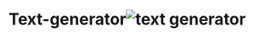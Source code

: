 # Text-generator![text generator](https://user-images.githubusercontent.com/31365027/176690697-71d8cedc-cd33-4499-888c-bcf5f8e8eb23.PNG)
